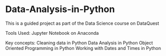 # Data-Analysis-in-Python

This is a guided project as part of the Data Science course on DataQuest

Tools Used:
  Jupyter Notebook on Anaconda
  
Key concepts:
  Cleaning data in Python
  Data Analysis in Python
  Object Oriented Programming in Python
  Working with Dates and Times in Python
 
